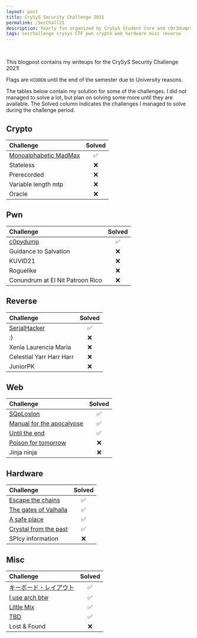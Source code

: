 ```yaml
---
layout: post
title: CrySyS Security Challenge 2021
permalink: /SecChall21
description: Yearly fun organized by CrySyS Student Core and c0r3dump! 
tags: secchallenge crysys CTF pwn crypto web hardware misc reverse
---
```

&nbsp;

This blogpost contains my writeups for the CrySyS Security Challenge 2021!

Flags are `HIDDEN` until the end of the semester due to University reasons.

The tables below contain my solution for some of the challenges. I did not managed to solve a lot, but plan on solving some more until they are available. The Solved column indicates the challenges I managed to solve during the challenge period.


## Crypto

| Challenge                | Solved |
| :---                  |    :----:   |
| [Monoalphabetic MadMax](/SecChall21/crypto/mono_madmax) | &#x2705;    |
| Stateless             | &#x274c;    |
| Prerecorded           | &#x274c;    |
| Variable length mtp   | &#x274c;    |
| Oracle                | &#x274c;    |

## Pwn

| Challenge                | Solved |
| :---                  			|    :----:   |
| [c0pydump](/SecChall21/pwn/c0pydump)               			| &#x2705;    |
| Guidance to Salvation  			| &#x274c;    |
| KUVID21  							| &#x274c;    |
| Roguelike 						| &#x274c; 	  |
| Conundrum at El Nit Patroon Rico  | &#x274c;    |

## Reverse

| Challenge                	| Solved |
| :---                  	|    :----:   |
| [SerialHacker](/SecChall21/reverse/serial)          	| &#x2705;    |
| :)            			| &#x274c;    |
| Xenia Laurencia Maria     | &#x274c;    |
| Celestial Yarr Harr Harr  | &#x274c;    |
| JuniorPK           		| &#x274c;    |

## Web

| Challenge                | Solved |
| :---                  |    :----:   |
| [SQpLosIon](/SecChall21/web/sqplosion)                 | &#x2705;    |
| [Manual for the apocalypse](/SecChall21/web/manual) | &#x2705;    |
| [Until the end](/SecChall21/web/unTILDEend)            | &#x2705;    |
| [Poison for tomorrow](/SecChall21/web/poison)       | &#x274c;    |
| Jinja ninja            	| &#x274c;    |

## Hardware

| Challenge                | Solved |
| :---                  |    :----:   |
| [Escape the chains](/SecChall21/hardware/escape)           | &#x2705;    |
| [The gates of Valhalla](/SecChall21/hardware/gates_of_valhalla)       | &#x2705;    |
| [A safe place](/SecChall21/hardware/safe)               | &#x2705;    |
| [Crystal from the past](/SecChall21/hardware/crystal)       | &#x2705;    |
| SPIcy information           | &#x274c;    |

## Misc

| Challenge                | Solved |
| :---                  |    :----:   |
| [キーボード・レイアウト](/SecChall21/misc/weeb)    | &#x2705;    |
| [I use arch btw](/SecChall21/misc/iusearchbtw)         | &#x2705;    |
| [Little Mix](/SecChall21/misc/little_mix)             | &#x2705;    |
| [TBD](/SecChall21/misc/TBD)               		| &#x2705;    |
| Lost & Found          | &#x274c;    |